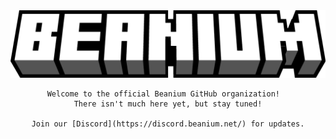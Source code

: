 <center>
    <img src="../images/logo_white.png" alt="Beanium logo">

    Welcome to the official Beanium GitHub organization!  
    There isn't much here yet, but stay tuned!

    Join our [Discord](https://discord.beanium.net/) for updates.
</center>
